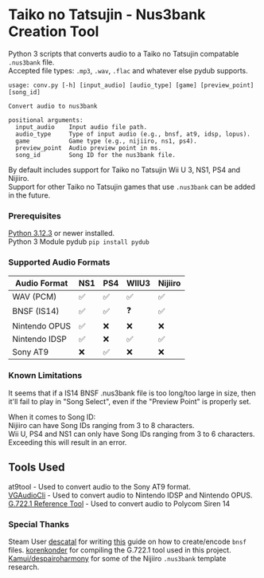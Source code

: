 # Taiko no Tatsujin - Nus3bank Creation Tool

Python 3 scripts that converts audio to a Taiko no Tatsujin compatable `.nus3bank` file.  
Accepted file types: `.mp3`, `.wav`, `.flac` and whatever else pydub supports.  

```
usage: conv.py [-h] [input_audio] [audio_type] [game] [preview_point] [song_id]

Convert audio to nus3bank

positional arguments:
  input_audio    Input audio file path.
  audio_type     Type of input audio (e.g., bnsf, at9, idsp, lopus).
  game           Game type (e.g., nijiiro, ns1, ps4).
  preview_point  Audio preview point in ms.
  song_id        Song ID for the nus3bank file.
```

By default includes support for Taiko no Tatsujin Wii U 3, NS1, PS4 and Nijiiro.  
Support for other Taiko no Tatsujin games that use `.nus3bank` can be added in the future.  

### Prerequisites 
[Python 3.12.3](https://www.python.org/downloads/) or newer installed.  
Python 3 Module pydub `pip install pydub`  

### Supported Audio Formats

| Audio Format  | NS1           | PS4           | WIIU3         | Nijiiro       |
| ------------- | ------------- | ------------- | ------------- | ------------- |
| WAV (PCM)     | ✅           | ✅            | ✅            | ✅           |
| BNSF (IS14)   | ✅           | ✅            | ❓            | ✅           |
| Nintendo OPUS | ✅           | ❌            | ❌            | ❌           |
| Nintendo IDSP | ✅           | ❌            | ✅            | ✅           |
| Sony AT9      | ❌           | ✅            | ❌            | ❌           |

### Known Limitations
It seems that if a IS14 BNSF .nus3bank file is too long/too large in size, then it'll fail to play in "Song Select", even if the "Preview Point" is properly set.

When it comes to Song ID:  
Nijiiro can have Song IDs ranging from 3 to 8 characters.  
Wii U, PS4 and NS1 can only have Song IDs ranging from 3 to 6 characters.  
Exceeding this will result in an error.

## Tools Used
at9tool - Used to convert audio to the Sony AT9 format.  
[VGAudioCli](https://github.com/Thealexbarney/VGAudio) - Used to convert audio to Nintendo IDSP and Nintendo OPUS.   
[G.722.1 Reference Tool](https://www.itu.int/rec/T-REC-G.722.1-200505-I/en) - Used to convert audio to Polycom Siren 14   

### Special Thanks
Steam User [descatal](https://steamcommunity.com/id/descatal) for writing [this](https://exvsfbce.home.blog/2020/02/04/guide-to-encoding-bnsf-is14-audio-files-converting-wav-back-to-bnsf-is14/) guide on how to create/encode `bnsf` files. 
[korenkonder](https://github.com/korenkonder) for compiling the G.722.1 tool used in this project.
[Kamui/despairoharmony](https://github.com/despairoharmony) for some of the Nijiiro `.nus3bank` template research.
